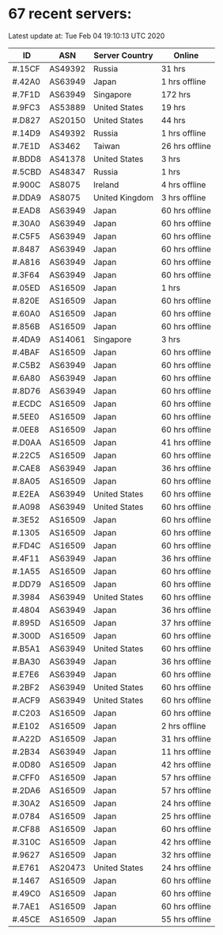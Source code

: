 # 67 recent servers:

Latest update at: Tue Feb 04 19:10:13 UTC 2020

| ID | ASN | Server Country | Online |
| -- | --- | -------------- | ------ |
| #.15CF | AS49392 | Russia | 31 hrs |
| #.42A0 | AS63949 | Japan | 1 hrs offline |
| #.7F1D | AS63949 | Singapore | 172 hrs |
| #.9FC3 | AS53889 | United States | 19 hrs |
| #.D827 | AS20150 | United States | 44 hrs |
| #.14D9 | AS49392 | Russia | 1 hrs offline |
| #.7E1D | AS3462 | Taiwan | 26 hrs offline |
| #.BDD8 | AS41378 | United States | 3 hrs |
| #.5CBD | AS48347 | Russia | 1 hrs |
| #.900C | AS8075 | Ireland | 4 hrs offline |
| #.DDA9 | AS8075 | United Kingdom | 3 hrs offline |
| #.EAD8 | AS63949 | Japan | 60 hrs offline |
| #.30A0 | AS63949 | Japan | 60 hrs offline |
| #.C5F5 | AS63949 | Japan | 60 hrs offline |
| #.8487 | AS63949 | Japan | 60 hrs offline |
| #.A816 | AS63949 | Japan | 60 hrs offline |
| #.3F64 | AS63949 | Japan | 60 hrs offline |
| #.05ED | AS16509 | Japan | 1 hrs |
| #.820E | AS16509 | Japan | 60 hrs offline |
| #.60A0 | AS16509 | Japan | 60 hrs offline |
| #.856B | AS16509 | Japan | 60 hrs offline |
| #.4DA9 | AS14061 | Singapore | 3 hrs |
| #.4BAF | AS16509 | Japan | 60 hrs offline |
| #.C5B2 | AS63949 | Japan | 60 hrs offline |
| #.6A80 | AS63949 | Japan | 60 hrs offline |
| #.8D76 | AS63949 | Japan | 60 hrs offline |
| #.ECDC | AS16509 | Japan | 60 hrs offline |
| #.5EE0 | AS16509 | Japan | 60 hrs offline |
| #.0EE8 | AS16509 | Japan | 60 hrs offline |
| #.D0AA | AS16509 | Japan | 41 hrs offline |
| #.22C5 | AS16509 | Japan | 60 hrs offline |
| #.CAE8 | AS63949 | Japan | 36 hrs offline |
| #.8A05 | AS16509 | Japan | 60 hrs offline |
| #.E2EA | AS63949 | United States | 60 hrs offline |
| #.A098 | AS63949 | United States | 60 hrs offline |
| #.3E52 | AS16509 | Japan | 60 hrs offline |
| #.1305 | AS16509 | Japan | 60 hrs offline |
| #.FD4C | AS16509 | Japan | 60 hrs offline |
| #.4F11 | AS63949 | Japan | 36 hrs offline |
| #.1A55 | AS16509 | Japan | 60 hrs offline |
| #.DD79 | AS16509 | Japan | 60 hrs offline |
| #.3984 | AS63949 | United States | 60 hrs offline |
| #.4804 | AS63949 | Japan | 36 hrs offline |
| #.895D | AS16509 | Japan | 37 hrs offline |
| #.300D | AS16509 | Japan | 60 hrs offline |
| #.B5A1 | AS63949 | United States | 60 hrs offline |
| #.BA30 | AS63949 | Japan | 36 hrs offline |
| #.E7E6 | AS63949 | Japan | 60 hrs offline |
| #.2BF2 | AS63949 | United States | 60 hrs offline |
| #.ACF9 | AS63949 | United States | 60 hrs offline |
| #.C203 | AS16509 | Japan | 60 hrs offline |
| #.E102 | AS16509 | Japan | 2 hrs offline |
| #.A22D | AS16509 | Japan | 31 hrs offline |
| #.2B34 | AS63949 | Japan | 11 hrs offline |
| #.0D80 | AS16509 | Japan | 42 hrs offline |
| #.CFF0 | AS16509 | Japan | 57 hrs offline |
| #.2DA6 | AS16509 | Japan | 57 hrs offline |
| #.30A2 | AS16509 | Japan | 24 hrs offline |
| #.0784 | AS16509 | Japan | 25 hrs offline |
| #.CF88 | AS16509 | Japan | 60 hrs offline |
| #.310C | AS16509 | Japan | 42 hrs offline |
| #.9627 | AS16509 | Japan | 32 hrs offline |
| #.E761 | AS20473 | United States | 24 hrs offline |
| #.1467 | AS16509 | Japan | 60 hrs offline |
| #.49C0 | AS16509 | Japan | 60 hrs offline |
| #.7AE1 | AS16509 | Japan | 60 hrs offline |
| #.45CE | AS16509 | Japan | 55 hrs offline |


